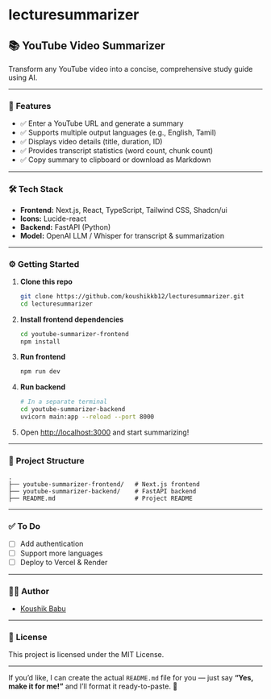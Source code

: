 # lecturesummarizer

## 📚 YouTube Video Summarizer

Transform any YouTube video into a concise, comprehensive study guide using AI.

---

### 🚀 **Features**

* ✅ Enter a YouTube URL and generate a summary
* ✅ Supports multiple output languages (e.g., English, Tamil)
* ✅ Displays video details (title, duration, ID)
* ✅ Provides transcript statistics (word count, chunk count)
* ✅ Copy summary to clipboard or download as Markdown

---

### 🛠️ **Tech Stack**

* **Frontend:** Next.js, React, TypeScript, Tailwind CSS, Shadcn/ui
* **Icons:** Lucide-react
* **Backend:** FastAPI (Python)
* **Model:** OpenAI LLM / Whisper for transcript & summarization

---

### ⚙️ **Getting Started**

1. **Clone this repo**

   ```bash
   git clone https://github.com/koushikkb12/lecturesummarizer.git
   cd lecturesummarizer
   ```

2. **Install frontend dependencies**

   ```bash
   cd youtube-summarizer-frontend
   npm install
   ```

3. **Run frontend**

   ```bash
   npm run dev
   ```

4. **Run backend**

   ```bash
   # In a separate terminal
   cd youtube-summarizer-backend
   uvicorn main:app --reload --port 8000
   ```

5. Open [http://localhost:3000](http://localhost:3000) and start summarizing!

---

### 📄 **Project Structure**

```
.
├── youtube-summarizer-frontend/   # Next.js frontend
├── youtube-summarizer-backend/    # FastAPI backend
├── README.md                      # Project README
```

---

### ✅ **To Do**

* [ ] Add authentication
* [ ] Support more languages
* [ ] Deploy to Vercel & Render

---

### 👨‍💻 **Author**

* [Koushik Babu](https://github.com/koushikkb12)

---

### 📜 **License**

This project is licensed under the MIT License.

---

If you’d like, I can create the actual `README.md` file for you — just say **“Yes, make it for me!”** and I’ll format it ready-to-paste. 🚀
